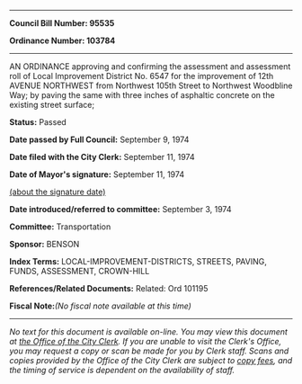 

********

**Council Bill Number: 95535**
   
**Ordinance Number: 103784**
********

 AN ORDINANCE approving and confirming the assessment and assessment roll of Local Improvement District No. 6547 for the improvement of 12th AVENUE NORTHWEST from Northwest 105th Street to Northwest Woodbline Way; by paving the same with three inches of asphaltic concrete on the existing street surface;

**Status:** Passed
   
**Date passed by Full Council:** September 9, 1974
   
**Date filed with the City Clerk:** September 11, 1974
   
**Date of Mayor's signature:** September 11, 1974
   
[(about the signature date)](/~public/approvaldate.htm)
   
   
   
**Date introduced/referred to committee:** September 3, 1974
   
**Committee:** Transportation
   
**Sponsor:** BENSON
   
   
**Index Terms:** LOCAL-IMPROVEMENT-DISTRICTS, STREETS, PAVING, FUNDS, ASSESSMENT, CROWN-HILL

**References/Related Documents:** Related: Ord 101195

**Fiscal Note:**_(No fiscal note available at this time)_
********

_No text for this document is available on-line. You may view this document at [the Office of the City Clerk](http://www.seattle.gov/leg/clerk/contactUs.htm). If you are unable to visit the Clerk's Office, you may request a copy or scan be made for you by Clerk staff. Scans and copies provided by the Office of the City Clerk are subject to [copy fees](http://clerk.seattle.gov/~public/clerkfees.htm), and the timing of service is dependent on the availability of staff._

